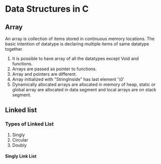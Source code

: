 # Data Structures in C

## Array
An array is collection of items stored in continuous memory locations. The basic intention of datatype is declaring multiple items of same datatype together.
1. It is possible to have array of all the datatypes except Void and functions.
2. Arrays are passed as pointer to functions.
3. Array and pointers are different.
4. Array initialized with "StringInside" has last element '\0'
5. Dynamically allocated arrays are allocated in memory of heap, static or global array are allocated in data segment and local arrays are on stack segment.

## Linked list
### Types of Linked List
1. Singly
2. Circular
3. Doubly
#### Singly Link List
